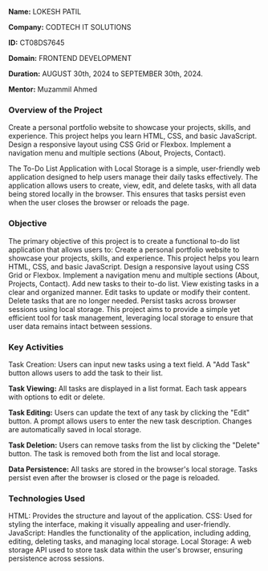 **Name:**   LOKESH PATIL

**Company:** CODTECH IT SOLUTIONS

**ID:** CT08DS7645

**Domain:** FRONTEND DEVELOPMENT

**Duration:** AUGUST 30th, 2024 to SEPTEMBER
 30th, 2024.

**Mentor:** Muzammil Ahmed

### Overview of the Project
Create a personal portfolio website to showcase your projects, skills, and experience. This project helps you learn HTML, CSS, and basic JavaScript. Design a responsive layout using CSS Grid or Flexbox. Implement a navigation menu and multiple sections (About, Projects, Contact).

The To-Do List Application with Local Storage is a simple, user-friendly web application designed to help users manage their daily tasks effectively. The application allows users to create, view, edit, and delete tasks, with all data being stored locally in the browser. This ensures that tasks persist even when the user closes the browser or reloads the page.

### Objective
The primary objective of this project is to create a functional to-do list application that allows users to:
Create a personal portfolio website to showcase your projects, skills, and
experience. This project helps you learn HTML, CSS, and basic JavaScript.
Design a responsive layout using CSS Grid or Flexbox. Implement a navigation
menu and multiple sections (About, Projects, Contact).
Add new tasks to their to-do list.
View existing tasks in a clear and organized manner.
Edit tasks to update or modify their content.
Delete tasks that are no longer needed.
Persist tasks across browser sessions using local storage.
This project aims to provide a simple yet efficient tool for task management, leveraging local storage to ensure that user data remains intact between sessions.


### Key Activities
Task Creation:
Users can input new tasks using a text field.
A "Add Task" button allows users to add the task to their list.

**Task Viewing:**
All tasks are displayed in a list format.
Each task appears with options to edit or delete.

**Task Editing:**
Users can update the text of any task by clicking the "Edit" button.
A prompt allows users to enter the new task description.
Changes are automatically saved in local storage.

**Task Deletion:**
Users can remove tasks from the list by clicking the "Delete" button.
The task is removed both from the list and local storage.

**Data Persistence:**
All tasks are stored in the browser's local storage.
Tasks persist even after the browser is closed or the page is reloaded.

### Technologies Used
HTML: Provides the structure and layout of the application.
CSS: Used for styling the interface, making it visually appealing and user-friendly.
JavaScript: Handles the functionality of the application, including adding, editing, deleting tasks, and managing local storage.
Local Storage: A web storage API used to store task data within the user's browser, ensuring persistence across sessions.
